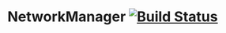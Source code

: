 # NetworkManager [![Build Status](https://travis-ci.org/rpidanny/NetworkManager.svg?branch=master)](https://travis-ci.org/rpidanny/NetworkManager)